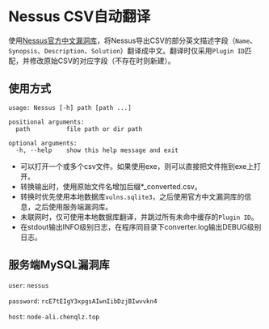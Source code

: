 # Nessus CSV自动翻译

使用[Nessus官方中文漏洞库](https://zh-cn.tenable.com/plugins)，将Nessus导出CSV的部分英文描述字段（``Name``、``Synopsis``、``Description``、``Solution``）翻译成中文。翻译时仅采用``Plugin ID``匹配，并修改原始CSV的对应字段（不存在时则新建）。

## 使用方式

``` 
usage: Nessus [-h] path [path ...]

positional arguments:
  path          file path or dir path

optional arguments:
  -h, --help    show this help message and exit
```

- 可以打开一个或多个csv文件。如果使用exe，则可以直接把文件拖到exe上打开。
- 转换输出时，使用原始文件名增加后缀*_converted.csv。
- 转换时优先使用本地数据库``vulns.sqlite3``，之后使用官方中文漏洞库的信息，之后使用服务端漏洞库。
- 未联网时，仅可使用本地数据库翻译，并跳过所有未命中缓存的``Plugin ID``。
- 在stdout输出INFO级别日志，在程序同目录下converter.log输出DEBUG级别日志。

## 服务端MySQL漏洞库

``user``: ``nessus``

``password``: ``rcE7tEIgY3xpgsAIwnIibDzjBIwvvkn4``

``host``: ``node-ali.chenqlz.top``

